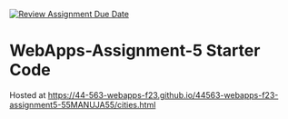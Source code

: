 [![Review Assignment Due Date](https://classroom.github.com/assets/deadline-readme-button-24ddc0f5d75046c5622901739e7c5dd533143b0c8e959d652212380cedb1ea36.svg)](https://classroom.github.com/a/7kKA03Up)
# WebApps-Assignment-5 Starter Code 
Hosted at 
https://44-563-webapps-f23.github.io/44563-webapps-f23-assignment5-55MANUJA55/cities.html
